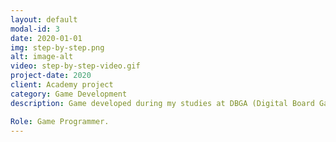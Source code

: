 ```yaml
---
layout: default
modal-id: 3
date: 2020-01-01
img: step-by-step.png
alt: image-alt
video: step-by-step-video.gif
project-date: 2020
client: Academy project
category: Game Development
description: Game developed during my studies at DBGA (Digital Board Game Academy). It's a crazy outrun-like wall-building simulator where you are a bricklayer but… you have no arms! You’re an alien stranded on an unknown planet. You must reach your spaceship before it leaves without you. The only way to reach it is by building a wall! You must use your legs to do everything!

Role: Game Programmer.
---
```

